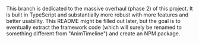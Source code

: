 This branch is dedicated to the massive overhaul (phase 2) of this project. It is built in TypeScript and substantially more robust with more features and better usability.
This README might be filled out later, but the goal is to eventually extract the framework code (which will surely be renamed to something different from "AnimTimeline") and create an NPM package.
